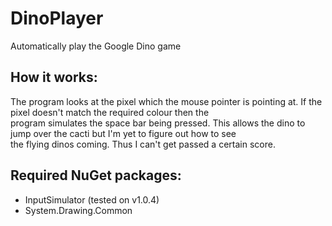# DinoPlayer
Automatically play the Google Dino game

## How it works:  
The program looks at the pixel which the mouse pointer is pointing at. If the pixel doesn't match the required colour then the  
program simulates the space bar being pressed. This allows the dino to jump over the cacti but I'm yet to figure out how to see  
the flying dinos coming. Thus I can't get passed a certain score.

## Required NuGet packages:  
- InputSimulator (tested on v1.0.4)
- System.Drawing.Common
